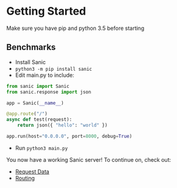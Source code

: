 # Getting Started

Make sure you have pip and python 3.5 before starting

## Benchmarks
 * Install Sanic
 * `python3 -m pip install sanic`
 * Edit main.py to include:
```python
from sanic import Sanic
from sanic.response import json

app = Sanic(__name__)

@app.route("/")
async def test(request):
    return json({ "hello": "world" })

app.run(host="0.0.0.0", port=8000, debug=True)
```
 * Run `python3 main.py`

You now have a working Sanic server!  To continue on, check out:
 * [Request Data](request_data.md)
 * [Routing](routing.md)